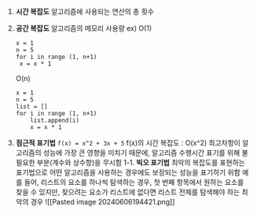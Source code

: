 1. **시간 복잡도** 
	알고리즘에 사용되는 연산의 총 횟수
2. **공간 복잡도**
	알고리즘의 메모리 사용량 
   ex) O(1)
      ```
   x = 1
   n = 5
   for i in range (1, n+1)
	   x = x * 1
   ```
    O(n)
   ```
   x = 1
   n = 5
   list = []
   for i in range (1, n+1)
	   list.append(i)
	   x = x * 1
   ```

1. **점근적 표기법** 
	```f(x) = x^2 + 3x + 5```
	f(x)의 시간 복잡도 : O(x^2)
	최고차항이 알고리즘의 성능에 가장 큰 영향을 미치기 때문에, 알고리즘 수행시간 표기를 위해 불필요한 부분(계수와 상수항)을 무시함
	1-1. **빅오 표기법** 
	최악의 복잡도를 표현하는 표기법으로 어떤 알고리즘을 사용하는 경우에도 보장되는 성능을 표기하기 위함
	예를 들어, 리스트의 요소를 하나씩 탐색하는 경우, 첫 번째 항목에서 원하는 요소를 찾을 수 있지만, 찾으려는 요소가 리스트에 없다면 리스트 전체를 탐색해야 하는 최악의 경우 
![[Pasted image 20240606194421.png]]